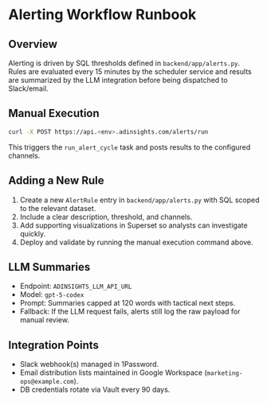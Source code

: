 # Alerting Workflow Runbook

## Overview

Alerting is driven by SQL thresholds defined in `backend/app/alerts.py`. Rules are evaluated every 15 minutes by the scheduler service and results are summarized by the LLM integration before being dispatched to Slack/email.

## Manual Execution

```bash
curl -X POST https://api.<env>.adinsights.com/alerts/run
```

This triggers the `run_alert_cycle` task and posts results to the configured channels.

## Adding a New Rule

1. Create a new `AlertRule` entry in `backend/app/alerts.py` with SQL scoped to the relevant dataset.
2. Include a clear description, threshold, and channels.
3. Add supporting visualizations in Superset so analysts can investigate quickly.
4. Deploy and validate by running the manual execution command above.

## LLM Summaries

- Endpoint: `ADINSIGHTS_LLM_API_URL`
- Model: `gpt-5-codex`
- Prompt: Summaries capped at 120 words with tactical next steps.
- Fallback: If the LLM request fails, alerts still log the raw payload for manual review.

## Integration Points

- Slack webhook(s) managed in 1Password.
- Email distribution lists maintained in Google Workspace (`marketing-ops@example.com`).
- DB credentials rotate via Vault every 90 days.
